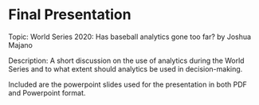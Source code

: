 # Final Presentation
Topic: World Series 2020: Has baseball analytics gone too far? by Joshua Majano

Description: A short discussion on the use of analytics during the World Series and to what extent should analytics be used in decision-making.

Included are the powerpoint slides used for the presentation in both PDF and Powerpoint format.

